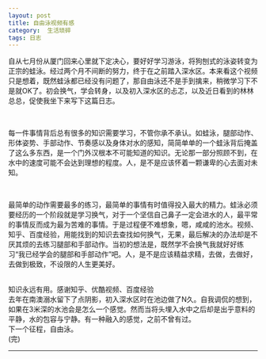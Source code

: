 ```yaml
---
layout: post
title: 自由泳视频有感
category:  生活琐碎
tags: 日志
---
```


自从七月份从厦门回来心里就下定决心，要好好学习游泳，将狗刨式的泳姿转变为正宗的蛙泳。经过两个月不间断的努力，终于在之前踏入深水区。本来看这个视频只是想着，既然蛙泳都已经没有问题了，那自由泳还不是手到擒来，稍微学习下不是就OK了。初会换气，学会转身，以及初入深水区的忐忑，以及近日看到的林林总总，促使我坐下来写下这篇日志。

<BR/>


每一件事情背后总有很多的知识需要学习，不管你承不承认。如蛙泳，腿部动作、形体姿势、手部动作、节奏感以及身体对水的感知，简简单单的一个蛙泳背后掩盖了这么多东西，是一个门外汉根本不可能知道的知识。无论那一部分照顾不到，在水中的速度可能不会达到理想的程度。人，是不是应该怀着一颗谦卑的心去面对未知。

<BR/>


最简单的动作需要最多的练习，最简单的事情有时值得投入最大的精力。蛙泳必须要经历的一个阶段就是学习换气，对于一个坚信自己鼻子一定会进水的人，最平常的事情反而成为最为苦难的事情。于是过程便不难想象，嗯，咸咸的池水。视频、知乎、百度经验，用能找到的知识去查找如何换气，无果，最后解决的办法却是不厌其烦的去练习腿部和手部动作。当初的想法是，既然学不会换气我就好好练习“我已经学会的腿部和手部动作”吧。人，是不是应该精益求精，去做，去做好，去做到极致，不设限的人生更美好。

<BR/>
知识永远有用。感谢知乎、优酷视频、百度经验


<BR/>
去年在南澳溺水留下了点阴影，初入深水区时在池边做了N久。自我调侃的想到，如果在3米深的水池会是怎么一个感觉。然而当将头埋入水中之后却是出乎意料的平静，水的包容与宁静。有一种融入的感觉，之前不曾有过。

<BR/>
下一个征程，自由泳。


		
<BR/>
(完)


---


